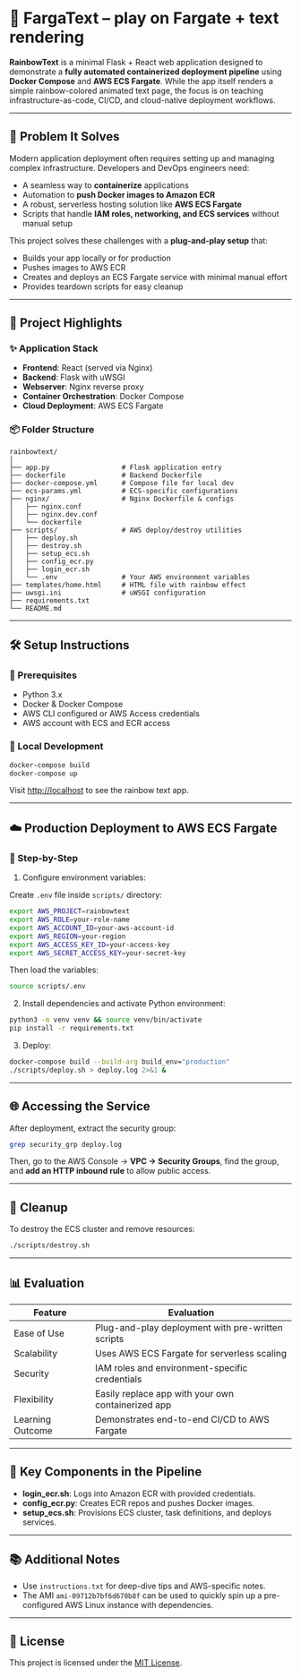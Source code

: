 # 🌈 FargaText – play on Fargate + text rendering

**RainbowText** is a minimal Flask + React web application designed to demonstrate a **fully automated containerized deployment pipeline** using **Docker Compose** and **AWS ECS Fargate**. While the app itself renders a simple rainbow-colored animated text page, the focus is on teaching infrastructure-as-code, CI/CD, and cloud-native deployment workflows.

---

## 🚀 Problem It Solves

Modern application deployment often requires setting up and managing complex infrastructure. Developers and DevOps engineers need:

- A seamless way to **containerize** applications
- Automation to **push Docker images to Amazon ECR**
- A robust, serverless hosting solution like **AWS ECS Fargate**
- Scripts that handle **IAM roles, networking, and ECS services** without manual setup

This project solves these challenges with a **plug-and-play setup** that:

- Builds your app locally or for production
- Pushes images to AWS ECR
- Creates and deploys an ECS Fargate service with minimal manual effort
- Provides teardown scripts for easy cleanup

---

## 🧠 Project Highlights

### ✨ Application Stack

- **Frontend**: React (served via Nginx)
- **Backend**: Flask with uWSGI
- **Webserver**: Nginx reverse proxy
- **Container Orchestration**: Docker Compose
- **Cloud Deployment**: AWS ECS Fargate

### 📦 Folder Structure

```text
rainbowtext/
│
├── app.py                  # Flask application entry
├── dockerfile              # Backend Dockerfile
├── docker-compose.yml      # Compose file for local dev
├── ecs-params.yml          # ECS-specific configurations
├── nginx/                  # Nginx Dockerfile & configs
│   ├── nginx.conf
│   ├── nginx.dev.conf
│   └── dockerfile
├── scripts/                # AWS deploy/destroy utilities
│   ├── deploy.sh
│   ├── destroy.sh
│   ├── setup_ecs.sh
│   ├── config_ecr.py
│   ├── login_ecr.sh
│   └── .env                # Your AWS environment variables
├── templates/home.html     # HTML file with rainbow effect
├── uwsgi.ini               # uWSGI configuration
├── requirements.txt
└── README.md
```

---

## 🛠️ Setup Instructions

### 📍 Prerequisites

- Python 3.x
- Docker & Docker Compose
- AWS CLI configured or AWS Access credentials
- AWS account with ECS and ECR access

### 🧪 Local Development

```bash
docker-compose build
docker-compose up
```

Visit [http://localhost](http://localhost) to see the rainbow text app.

---

## ☁️ Production Deployment to AWS ECS Fargate

### 🧾 Step-by-Step

1. Configure environment variables:

Create `.env` file inside `scripts/` directory:

```bash
export AWS_PROJECT=rainbowtext
export AWS_ROLE=your-role-name
export AWS_ACCOUNT_ID=your-aws-account-id
export AWS_REGION=your-region
export AWS_ACCESS_KEY_ID=your-access-key
export AWS_SECRET_ACCESS_KEY=your-secret-key
```

Then load the variables:

```bash
source scripts/.env
```

2. Install dependencies and activate Python environment:

```bash
python3 -m venv venv && source venv/bin/activate
pip install -r requirements.txt
```

3. Deploy:

```bash
docker-compose build --build-arg build_env="production"
./scripts/deploy.sh > deploy.log 2>&1 &
```

---

## 🌐 Accessing the Service

After deployment, extract the security group:

```bash
grep security_grp deploy.log
```

Then, go to the AWS Console → **VPC → Security Groups**, find the group, and **add an HTTP inbound rule** to allow public access.

---

## 🔁 Cleanup

To destroy the ECS cluster and remove resources:

```bash
./scripts/destroy.sh
```

---

## 📊 Evaluation

| Feature                         | Evaluation                                      |
|-------------------------------|-------------------------------------------------|
| Ease of Use                   | Plug-and-play deployment with pre-written scripts |
| Scalability                   | Uses AWS ECS Fargate for serverless scaling     |
| Security                      | IAM roles and environment-specific credentials  |
| Flexibility                   | Easily replace app with your own containerized app |
| Learning Outcome              | Demonstrates end-to-end CI/CD to AWS Fargate    |

---

## 🧩 Key Components in the Pipeline

- **login_ecr.sh**: Logs into Amazon ECR with provided credentials.
- **config_ecr.py**: Creates ECR repos and pushes Docker images.
- **setup_ecs.sh**: Provisions ECS cluster, task definitions, and deploys services.

---

## 📚 Additional Notes

- Use `instructions.txt` for deep-dive tips and AWS-specific notes.
- The AMI `ami-09712b7bf6d670b8f` can be used to quickly spin up a pre-configured AWS Linux instance with dependencies.

---

## 📄 License

This project is licensed under the [MIT License](LICENSE).
